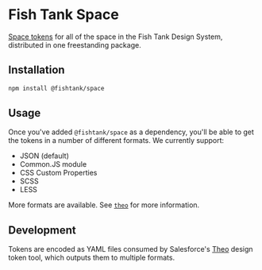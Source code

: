 # Fish Tank Space

[Space tokens](https://medium.com/eightshapes-llc/tokens-in-design-systems-25dd82d58421) for all of the space in the Fish Tank Design System, distributed in one freestanding package.

## Installation

```sh
npm install @fishtank/space
```

## Usage

Once you've added `@fishtank/space` as a dependency, you'll be able to get the tokens in a number of different formats. We currently support:

* JSON (default)
* Common.JS module
* CSS Custom Properties
* SCSS
* LESS

More formats are available. See [`theo`](https://github.com/salesforce-ux/theo) for more information.

## Development

Tokens are encoded as YAML files consumed by Salesforce's [Theo](https://github.com/salesforce-ux/theo) design token tool, which outputs them to multiple formats.
